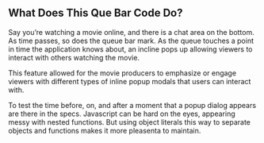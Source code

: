 ## What Does This Que Bar Code Do?
Say you’re watching a movie online, and there is a chat area on the bottom. As time passes, so does the queue bar mark. As the queue touches a point in time the application knows about, an incline pops up allowing viewers to interact with others watching the movie.

This feature allowed for the movie producers to emphasize or engage viewers with different types of inline popup modals that users can interact with.

To test the time before, on, and after a moment that a popup dialog appears are there in the specs. Javascript can be hard on the eyes, appearing messy with nested functions. But using object literals this way to separate objects and functions makes it more pleasenta to maintain.